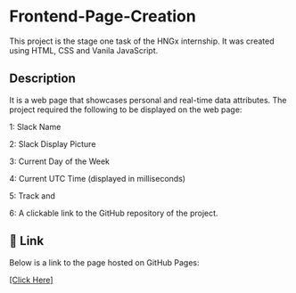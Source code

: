 # Frontend-Page-Creation

This project is the stage one task of the HNGx internship. It was created using HTML, CSS and  Vanila JavaScript.


## Description

It is a web page that showcases personal and real-time data attributes. The project required the following to be displayed on the web page:

1:  Slack Name

2:  Slack Display Picture

3:  Current Day of the Week

4:  Current UTC Time (displayed in milliseconds)

5:  Track and

6:  A clickable link to the GitHub repository of the project.


## 🔗 Link
Below is a link to the page hosted on GitHub Pages:

[[Click Here]](https://esther-omono.github.io/Frontend-Page-Creation/)

